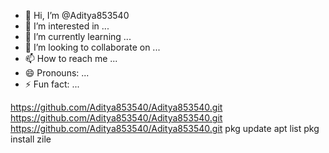 - 👋 Hi, I’m @Aditya853540
- 👀 I’m interested in ...
- 🌱 I’m currently learning ...
- 💞️ I’m looking to collaborate on ...
- 📫 How to reach me ...
- 😄 Pronouns: ...
- ⚡ Fun fact: ...

<!---
Aditya853540/Aditya853540 is a ✨ special ✨ repository because its `README.md` (this file) appears on your GitHub profile.
You can click the Preview link to take a look at your changes.
--->
https://github.com/Aditya853540/Aditya853540.git
https://github.com/Aditya853540/Aditya853540.git
https://github.com/Aditya853540/Aditya853540.git
pkg update
apt list
pkg install zile
